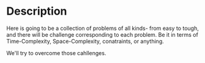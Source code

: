# Description

Here is going to be a collection of problems of all kinds- from easy to tough, and there will be challenge corresponding to each problem. Be it in terms of Time-Complexity, Space-Complexity, conatraints, or anything.

We'll try to overcome those cahllenges.
